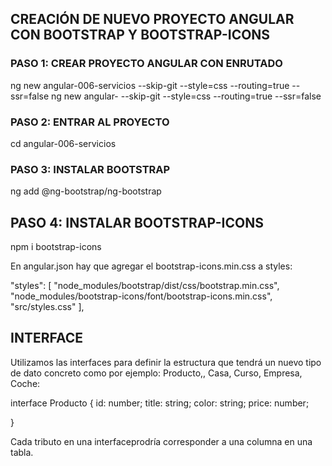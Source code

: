 ## CREACIÓN DE NUEVO PROYECTO ANGULAR CON BOOTSTRAP Y BOOTSTRAP-ICONS

### PASO 1: CREAR PROYECTO ANGULAR CON ENRUTADO

ng new angular-006-servicios --skip-git --style=css --routing=true --ssr=false
ng new angular- --skip-git --style=css --routing=true --ssr=false

### PASO 2: ENTRAR AL PROYECTO

cd angular-006-servicios

### PASO 3: INSTALAR BOOTSTRAP

ng add @ng-bootstrap/ng-bootstrap

## PASO 4: INSTALAR BOOTSTRAP-ICONS

npm i bootstrap-icons

En angular.json hay que agregar el bootstrap-icons.min.css a styles:

 "styles": [
              "node_modules/bootstrap/dist/css/bootstrap.min.css",
              "node_modules/bootstrap-icons/font/bootstrap-icons.min.css",
              "src/styles.css"
            ],

## INTERFACE

Utilizamos las interfaces para definir la estructura que tendrá un nuevo
tipo de dato concreto como por ejemplo: Producto,, Casa, Curso, Empresa, Coche:


 interface Producto {
    id: number;
    title: string;
    color: string;
    price: number;

 }

 Cada tributo en una interfaceprodría corresponder a una columna en una
 tabla.
